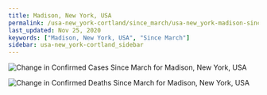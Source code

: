 ```yaml
---
title: Madison, New York, USA
permalink: /usa-new_york-cortland/since_march/usa-new_york-madison-since_march.html
last_updated: Nov 25, 2020
keywords: ["Madison, New York, USA", "Since March"]
sidebar: usa-new_york-cortland_sidebar
---
```


![Change in Confirmed Cases Since March for Madison, New York, USA](/covid_tracker/images/graphs/usa-new_york-madison-delta_confirmed-since_march_graph.png)

![Change in Confirmed Deaths Since March for Madison, New York, USA](/covid_tracker/images/graphs/usa-new_york-madison-delta_deaths-since_march_graph.png)

